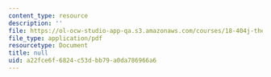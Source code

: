 ```yaml
---
content_type: resource
description: ''
file: https://ol-ocw-studio-app-qa.s3.amazonaws.com/courses/18-404j-theory-of-computation-fall-2020/a22fce6f6824c53dbb79a0da786966a6_MIT18_404f20_lec4.pdf
file_type: application/pdf
resourcetype: Document
title: null
uid: a22fce6f-6824-c53d-bb79-a0da786966a6
---
```

